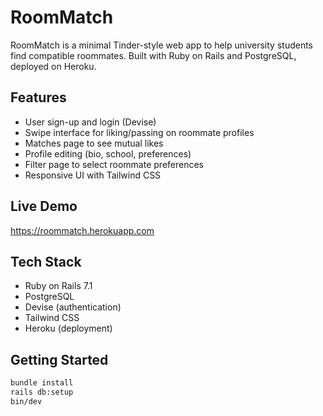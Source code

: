 # RoomMatch

RoomMatch is a minimal Tinder-style web app to help university students find compatible roommates. Built with Ruby on Rails and PostgreSQL, deployed on Heroku.

## Features

- User sign-up and login (Devise)
- Swipe interface for liking/passing on roommate profiles
- Matches page to see mutual likes
- Profile editing (bio, school, preferences)
- Filter page to select roommate preferences
- Responsive UI with Tailwind CSS

## Live Demo

https://roommatch.herokuapp.com

## Tech Stack

- Ruby on Rails 7.1
- PostgreSQL
- Devise (authentication)
- Tailwind CSS
- Heroku (deployment)

## Getting Started

```bash
bundle install
rails db:setup
bin/dev
